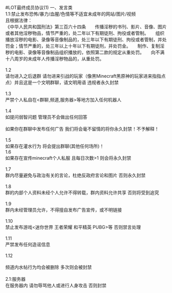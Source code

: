 #LOT最终成员协议(1)
一、发言类<br>
1.1:禁止发布恐怖/暴力/血腥/色情等不适宜未成年的网站/图片/视频<br>
且根据法律：<br>
《中华人民共和国刑法》第三百六十四条　　传播淫秽的书刊、影片、音像、图片或者其他淫秽物品，情节严重的，处二年以下有期徒刑、拘役或者管制。　　组织播放淫秽的电影、录像等音像制品的，处三年以下有期徒刑、拘役或者管制，并处罚金；情节严重的，处三年以上十年以下有期徒刑，并处罚金。　　制作、复制淫秽的电影、录像等音像制品组织播放的，依照第二款的规定从重处罚。　　向不满十八周岁的未成年人传播淫秽物品的，从重处罚。<br>
<br>
1.2<br>
请勿进入之后退群 请勿进来引战的玩家（像黑Minecraft黑原神的玩家进来指指点点）并且这是一个文明群聊，请文明用语 违规者永久封禁<br>
<br>
1.3<br>
严禁个人私自在<群聊,频道,服务器>等地方加入任何机器人<br>
<br>
1.4<br>
如提问弱智问题 管理员不会做出任何回答<br>
<br>
如果你在群聊中发布任何广告 我们将会毫不留情的将你永久封禁！不予解释！<br>
<br>
1.5<br>
如果存在灌水行为 将会提出群聊(其他任何场所)！<br>
1.6<br>
如果存在宣传minecraft个人私服 且每日次数>1 则会将永久封禁<br>
<br>
1.7<br>
群内尽量避免与政治有关的言论，杜绝反政府言论和图片 否则永久封禁<br>
<br>
1.8<br>
群的内部个人资料未经个人允许不得转载，群内资料允许共享 否则将受到追究<br>
<br>
1.9<br>
群内未经管理员允许，不得擅自发布广告宣传，或不明链接<br>
<br>
1.10<br>
禁止发布游戏<迷你世界 王者荣耀 和平精英 PUBG>等 否则禁言处理<br>
<br>
1.11<br>
严禁发布任何造谣信息<br>
<br>
1.12<br>
<br>
频道内水帖行为均会被删除 多次则会被封禁<br>
<br>
2.1:服务器<br>
在服务器内 请勿辱骂他人或进行人身攻击 否则封禁
